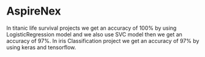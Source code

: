 # AspireNex
In titanic life survival projects we get an accuracy of 100% by using LogisticRegression model and we also use SVC model then we get an accuracy of 97%.
In iris Classification project we get an accuracy of 97% by using keras and tensorflow.
